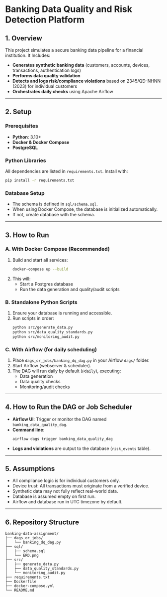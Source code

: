 # Banking Data Quality and Risk Detection Platform

## 1. Overview

This project simulates a secure banking data pipeline for a financial institution. It Includes:
- **Generates synthetic banking data** (customers, accounts, devices, transactions, authentication logs)
- **Performs data quality validation** 
- **Detects and logs risk/compliance violations** based on 2345/QĐ-NHNN (2023) for individual customers
- **Orchestrates daily checks** using Apache Airflow
---

## 2. Setup

### Prerequisites
- **Python**: 3.10+
- **Docker & Docker Compose**
- **PostgreSQL**

### Python Libraries
All dependencies are listed in `requirements.txt`.
Install with:
```sh
pip install -r requirements.txt
```


### Database Setup
- The schema is defined in `sql/schema.sql`.
- When using Docker Compose, the database is initialized automatically.
- If not, create database with the schema.
---

## 3. How to Run

### **A. With Docker Compose (Recommended)**
1. Build and start all services:
   ```sh
   docker-compose up --build
   ```
2. This will:
   - Start a Postgres database
   - Run the data generation and quality/audit scripts

### **B. Standalone Python Scripts**
1. Ensure your database is running and accessible.
2. Run scripts in order:
   ```sh
   python src/generate_data.py
   python src/data_quality_standards.py
   python src/monitoring_audit.py
   ```

### **C. With Airflow (for daily scheduling)**
1. Place `dags_or_jobs/banking_dq_dag.py` in your Airflow `dags/` folder.
2. Start Airflow (webserver & scheduler).
3. The DAG will run daily by default (`@daily`), executing:
   - Data generation
   - Data quality checks
   - Monitoring/audit checks

---

## 4. How to Run the DAG or Job Scheduler

- **Airflow UI**: Trigger or monitor the DAG named `banking_data_quality_dag`.
- **Command line**: 
  ```sh
  airflow dags trigger banking_data_quality_dag
  ```
- **Logs and violations** are output to the database (`risk_events` table).

---

## 5. Assumptions
- All compliance logic is for individual customers only.
- Device trust: All transactions must originate from a verified device.
- Synthetic data may not fully reflect real-world data.
- Database is assumed empty on first run.
- Airflow and database run in UTC timezone by default.

---

## 6. Repository Structure

```
banking-data-assignment/
├── dags_or_jobs/
│   └── banking_dq_dag.py
├── sql/
│   ├── schema.sql
│   └── ERD.png
├── src/
│   ├── generate_data.py
│   ├── data_quality_standards.py
│   └── monitoring_audit.py
├── requirements.txt
├── Dockerfile
├── docker-compose.yml
└── README.md
```

